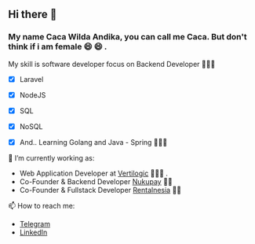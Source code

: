 ## Hi there 👋

### My name Caca Wilda Andika, you can call me Caca. But don't think if i am female 😄 😄 .

My skill is software developer focus on Backend Developer 🤾🏻‍♂️
- [x] Laravel
- [x] NodeJS
- [x] SQL
- [x] NoSQL
- [x] And.. Learning Golang and Java - Spring 🚴🏻‍♂️ 


🔭  I’m currently working as:
- Web Application Developer at [Vertilogic](//vertilogic.com) 👨🏻‍💻 . 
- Co-Founder & Backend Developer [Nukupay](//nukupay.com) 🤛🏻
- Co-Founder & Fullstack Developer [Rentalnesia](//rentalnesia.com) 🤛🏻

📫  How to reach me:
- [Telegram](//t.me/cacawildaandika)
- [LinkedIn](//www.linkedin.com/in/cacawildaandika/)
<!--
**cacawildaandika/cacawildaandika** is a ✨ _special_ ✨ repository because its `README.md` (this file) appears on your GitHub profile.

Here are some ideas to get you started:

- 🔭 I’m currently working on ...
- 🌱 I’m currently learning ...
- 👯 I’m looking to collaborate on ...
- 🤔 I’m looking for help with ...
- 💬 Ask me about ...
- 📫 How to reach me: ...
- 😄 Pronouns: ...
- ⚡ Fun fact: ...
-->
